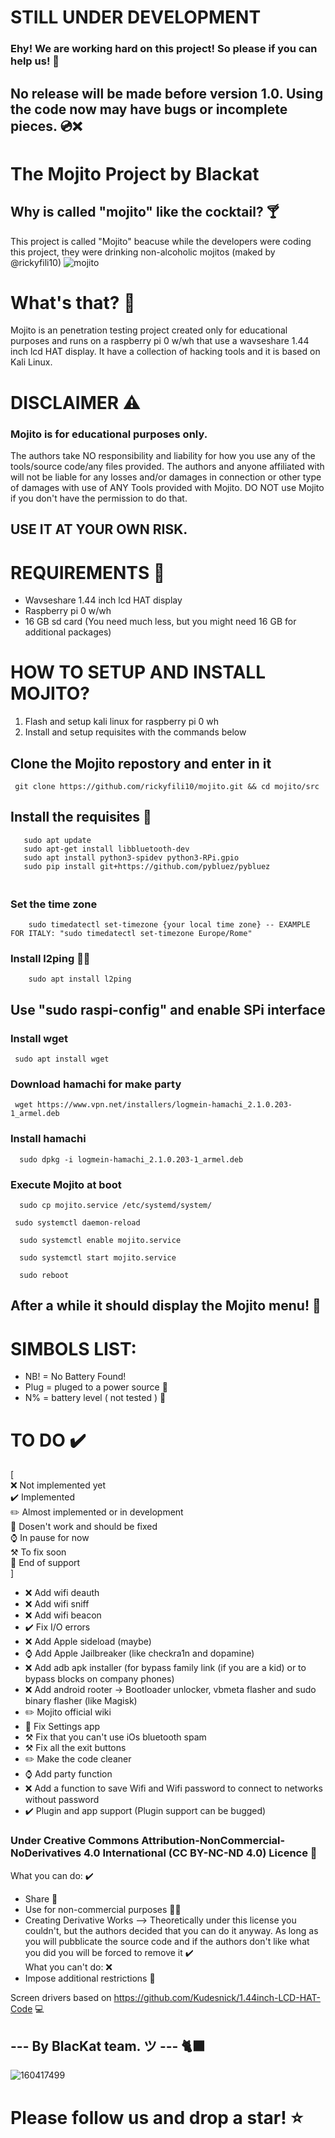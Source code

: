 # STILL UNDER DEVELOPMENT 
### Ehy! We are working hard on this project! So please if you can help us! 🫰
## No release will be made before version 1.0. Using the code now may have bugs or incomplete pieces. 💿❌

# The Mojito Project by Blackat

## Why is called "mojito" like the cocktail? 🍸
This project is called "Mojito" beacuse while the developers were coding this project, they were drinking non-alcoholic mojitos (maked by @rickyfili10)
![mojito](https://github.com/user-attachments/assets/b10b95f5-7286-47bb-a8e1-64bc07b0ffd4)

# What's that? 🤔
Mojito is an penetration testing project created only for educational purposes and runs on a raspberry pi 0 w/wh that use a wavseshare 1.44 inch lcd HAT display. It have a collection of hacking tools and it is based on Kali Linux. 

# DISCLAIMER ⚠️
### Mojito is for educational purposes only. 
The authors take NO responsibility and liability for how you use any of the tools/source code/any files provided. The authors and anyone affiliated with will not be liable for any losses and/or damages in connection or other type of damages with use of ANY Tools provided with Mojito. DO NOT use Mojito if you don't have the permission to do that. <br>

## USE IT AT YOUR OWN RISK. 

# REQUIREMENTS 📃
  - Wavseshare 1.44 inch lcd HAT display 
  - Raspberry pi 0 w/wh 
  - 16 GB sd card (You need much less, but you might need 16 GB for additional packages) 
# HOW TO SETUP AND INSTALL MOJITO? 
1. Flash and setup kali linux for raspberry pi 0 wh 
2. Install and setup requisites with the commands below 
## Clone the Mojito repostory and enter in it 
 ```
  git clone https://github.com/rickyfili10/mojito.git && cd mojito/src
 ```
## Install the requisites 📃
 ```
    sudo apt update
    sudo apt-get install libbluetooth-dev
    sudo apt install python3-spidev python3-RPi.gpio
    sudo pip install git+https://github.com/pybluez/pybluez 
```
   ### <br>Set the time zone 
```
    sudo timedatectl set-timezone {your local time zone} -- EXAMPLE FOR ITALY: "sudo timedatectl set-timezone Europe/Rome"
```
  ### Install l2ping ⛓️‍💥
```
    sudo apt install l2ping 
```
   ## Use "sudo raspi-config" and enable SPi interface 
   ### Install wget 
```
 sudo apt install wget
```
   ### Download hamachi for make party 
```
 wget https://www.vpn.net/installers/logmein-hamachi_2.1.0.203-1_armel.deb
```
  ### Install hamachi 
```
  sudo dpkg -i logmein-hamachi_2.1.0.203-1_armel.deb
```
  ### Execute Mojito at boot 
```
  sudo cp mojito.service /etc/systemd/system/
```
```
 sudo systemctl daemon-reload
```
```
  sudo systemctl enable mojito.service
```
```
  sudo systemctl start mojito.service
```
```
  sudo reboot
```

## After a while it should display the Mojito menu! 🎉
# SIMBOLS LIST: 
   - NB! = No Battery Found! <br> 
   - Plug = pluged to a power source 🔌<br>
   - N% = battery level ( not tested ) 🔋<br>
# TO DO ✔️
  [<br>
  ❌ Not implemented yet <br>
  ✔️ Implemented <br>
  ✏️ Almost implemented or in development<br>
  🔧 Dosen't work and should be fixed<br>
  ⌚ In pause for now<br>
  ⚒️ To fix soon<br>
  🛑 End of support<br>
  ]
   - ❌ Add wifi deauth
   - ❌ Add wifi sniff
   - ❌ Add wifi beacon
   - ✔️ Fix I/O errors
   - ❌ Add Apple sideload (maybe)
   - ⌚ Add Apple Jailbreaker (like checkra1n and dopamine)
   - ❌ Add adb apk installer (for bypass family link (if you are a kid) or to bypass blocks on company phones)
   - ❌ Add android rooter -> Bootloader unlocker, vbmeta flasher and sudo binary flasher (like Magisk)
   - ✏️ Mojito official wiki
   - 🔧 Fix Settings app
   - ⚒️ Fix that you can't use iOs bluetooth spam
   - ⚒️ Fix all the exit buttons
   - ✏️ Make the code cleaner
   - ⌚ Add party function
   - ❌ Add a function to save Wifi and Wifi password to connect to networks without password
   - ✔️ Plugin and app support (Plugin support can be bugged)

### Under Creative Commons Attribution-NonCommercial-NoDerivatives 4.0 International (CC BY-NC-ND 4.0) Licence 📄
  What you can do: ✔️<br>
   - Share 🔗<br>
   - Use for non-commercial purposes 💸❌<br>
   - Creating Derivative Works --> Theoretically under this license you couldn't, but the authors decided that you can do it anyway. As long as you will pubblicate the source code and if the authors don't like what you did you will be forced to remove it ✔️<br>
  What you can't do: ❌<br>
   - Impose additional restrictions 🟰<br>

Screen drivers based on https://github.com/Kudesnick/1.44inch-LCD-HAT-Code 💻<br>

## --- By BlacKat team. ツ --- 🐈‍⬛
![160417499](https://github.com/user-attachments/assets/a77d0a6c-077a-460f-af97-02674ba76432)

# Please follow us and drop a star! ⭐

